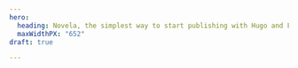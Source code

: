 ```yaml
---
hero:
  heading: Novela, the simplest way to start publishing with Hugo and Forestry.
  maxWidthPX: "652"
draft: true

---
```

